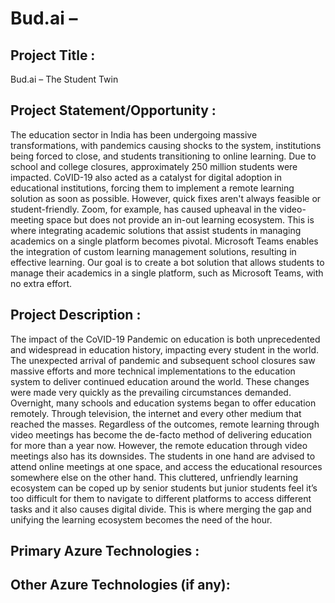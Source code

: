 # Bud.ai – 

## Project Title : 
Bud.ai – The Student Twin

## Project Statement/Opportunity : 

The education sector in India has been undergoing massive transformations, with pandemics causing shocks to the system, institutions being forced to close, and students transitioning to online learning. Due to school and college closures, approximately 250 million students were impacted. CoVID-19 also acted as a catalyst for digital adoption in educational institutions, forcing them to implement a remote learning solution as soon as possible. However, quick fixes aren't always feasible or student-friendly. Zoom, for example, has caused upheaval in the video-meeting space but does not provide an in-out learning ecosystem. This is where integrating academic solutions that assist students in managing academics on a single platform becomes pivotal. Microsoft Teams enables the integration of custom learning management solutions, resulting in effective learning. Our goal is to create a bot solution that allows students to manage their academics in a single platform, such as Microsoft Teams, with no extra effort.

	
## Project Description :

The impact of the CoVID-19 Pandemic on education is both unprecedented and widespread in education history, impacting every student in the world. The unexpected arrival of pandemic and subsequent school closures saw massive efforts and more technical implementations to the education system to deliver continued education around the world. These changes were made very quickly as the prevailing circumstances demanded. Overnight, many schools and education systems began to offer education remotely. Through television, the internet and every other medium that reached the masses. Regardless of the outcomes, remote learning through video meetings has become the de-facto method of delivering education for more than a year now. However, the remote education through video meetings also has its downsides. The students in one hand are advised to attend online meetings at one space, and access the educational resources somewhere else on the other hand. This cluttered, unfriendly learning ecosystem can be coped up by senior students but junior students feel it’s too difficult for them to navigate to different platforms to access different tasks and it also causes digital divide. This is where merging the gap and unifying the learning ecosystem becomes the need of the hour.

## Primary Azure Technologies : 

## Other Azure Technologies (if any):
